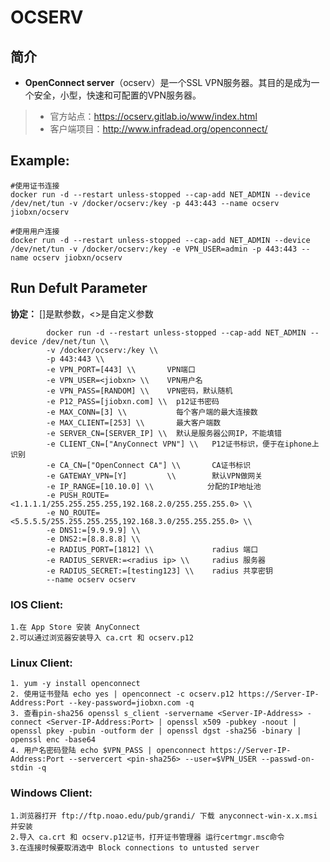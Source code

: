 OCSERV
===
## 简介
* **OpenConnect server**（ocserv）是一个SSL VPN服务器。其目的是成为一个安全，小型，快速和可配置的VPN服务器。
> * 官方站点：https://ocserv.gitlab.io/www/index.html
> * 客户端项目：http://www.infradead.org/openconnect/


## Example:

    #使用证书连接
    docker run -d --restart unless-stopped --cap-add NET_ADMIN --device /dev/net/tun -v /docker/ocserv:/key -p 443:443 --name ocserv jiobxn/ocserv

    #使用用户连接
    docker run -d --restart unless-stopped --cap-add NET_ADMIN --device /dev/net/tun -v /docker/ocserv:/key -e VPN_USER=admin -p 443:443 --name ocserv jiobxn/ocserv


## Run Defult Parameter
**协定：** []是默参数，<>是自定义参数

			docker run -d --restart unless-stopped --cap-add NET_ADMIN --device /dev/net/tun \\
			-v /docker/ocserv:/key \\
			-p 443:443 \\
			-e VPN_PORT=[443] \\       VPN端口
			-e VPN_USER=<jiobxn> \\    VPN用户名
			-e VPN_PASS=[RANDOM] \\    VPN密码，默认随机
			-e P12_PASS=[jiobxn.com] \\  p12证书密码
			-e MAX_CONN=[3] \\           每个客户端的最大连接数
			-e MAX_CLIENT=[253] \\       最大客户端数
			-e SERVER_CN=[SERVER_IP] \\  默认是服务器公网IP，不能填错
			-e CLIENT_CN=["AnyConnect VPN"] \\   P12证书标识，便于在iphone上识别
			-e CA_CN=["OpenConnect CA"] \\       CA证书标识
			-e GATEWAY_VPN=[Y]         \\        默认VPN做网关
			-e IP_RANGE=[10.10.0] \\            分配的IP地址池
			-e PUSH_ROUTE=<1.1.1.1/255.255.255.255,192.168.2.0/255.255.255.0> \\
			-e NO_ROUTE=<5.5.5.5/255.255.255.255,192.168.3.0/255.255.255.0> \\
			-e DNS1:=[9.9.9.9] \\
			-e DNS2:=[8.8.8.8] \\
			-e RADIUS_PORT=[1812] \\             radius 端口
			-e RADIUS_SERVER:=<radius ip> \\     radius 服务器
			-e RADIUS_SECRET:=[testing123] \\    radius 共享密钥
			--name ocserv ocserv

### IOS Client:

    1.在 App Store 安装 AnyConnect
    2.可以通过浏览器安装导入 ca.crt 和 ocserv.p12

### Linux Client:

    1. yum -y install openconnect
    2. 使用证书登陆 echo yes | openconnect -c ocserv.p12 https://Server-IP-Address:Port --key-password=jiobxn.com -q
    3. 查看pin-sha256 openssl s_client -servername <Server-IP-Address> -connect <Server-IP-Address:Port> | openssl x509 -pubkey -noout | openssl pkey -pubin -outform der | openssl dgst -sha256 -binary | openssl enc -base64
    4. 用户名密码登陆 echo $VPN_PASS | openconnect https://Server-IP-Address:Port --servercert <pin-sha256> --user=$VPN_USER --passwd-on-stdin -q 

### Windows Client:

    1.浏览器打开 ftp://ftp.noao.edu/pub/grandi/ 下载 anyconnect-win-x.x.msi 并安装
    2.导入 ca.crt 和 ocserv.p12证书，打开证书管理器 运行certmgr.msc命令
    3.在连接时候要取消选中 Block connections to untusted server
